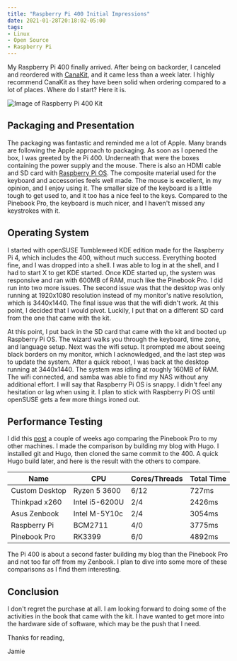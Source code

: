 ```yaml
---
title: "Raspberry Pi 400 Initial Impressions"
date: 2021-01-28T20:18:02-05:00
tags:
- Linux
- Open Source
- Raspberry Pi
---
```


My Raspberry Pi 400 finally arrived. After being on backorder, I canceled and reordered with [CanaKit](https://www.canakit.com/), and it came less than a week later. I highly recommend CanaKit as they have been solid when ordering compared to a lot of places. Where do I start? Here it is.

![Image of Raspberry Pi 400 Kit](/images/other-posts/pi400.jpg)

## Packaging and Presentation

The packaging was fantastic and reminded me a lot of Apple. Many brands are following the Apple approach to packaging. As soon as I opened the box, I was greeted by the Pi 400. Underneath that were the boxes containing the power supply and the mouse. There is also an HDMI cable and SD card with [Raspberry Pi OS](https://www.raspberrypi.org/software/). The composite material used for the keyboard and accessories feels well made. The mouse is excellent, in my opinion, and I enjoy using it. The smaller size of the keyboard is a little tough to get used to, and it too has a nice feel to the keys. Compared to the Pinebook Pro, the keyboard is much nicer, and I haven't missed any keystrokes with it.

## Operating System

I started with openSUSE Tumbleweed KDE edition made for the Raspberry Pi 4, which includes the 400, without much success. Everything booted fine, and I was dropped into a shell. I was able to log in at the shell, and I had to start X to get KDE started. Once KDE started up, the system was responsive and ran with 600MB of RAM, much like the Pinebook Pro. I did run into two more issues. The second issue was that the desktop was only running at 1920x1080 resolution instead of my monitor's native resolution, which is 3440x1440. The final issue was that the wifi didn't work. At this point, I decided that I would pivot. Luckily, I put that on a different SD card from the one that came with the kit.

At this point, I put back in the SD card that came with the kit and booted up Raspberry Pi OS. The wizard walks you through the keyboard, time zone, and language setup. Next was the wifi setup. It prompted me about seeing black borders on my monitor, which I acknowledged, and the last step was to update the system. After a quick reboot, I was back at the desktop running at 3440x1440. The system was idling at roughly 160MB of RAM. The wifi connected, and samba was able to find my NAS without any additional effort. I will say that Raspberry Pi OS is snappy. I didn't feel any hesitation or lag when using it. I plan to stick with Raspberry Pi OS until openSUSE gets a few more things ironed out.

## Performance Testing

I did this [post](https://www.phillipsj.net/posts/pinebook-pro-hugo-performance-compared/) a couple of weeks ago comparing the Pinebook Pro to my other machines. I made the comparison by building my blog with Hugo. I installed git and Hugo, then cloned the same commit to the 400. A quick Hugo build later, and here is the result with the others to compare.

Name           | CPU            | Cores/Threads | Total Time |
---------------|----------------|---------------|------------|
Custom Desktop | Ryzen 5 3600   | 6/12          | 727ms      |
Thinkpad x260  | Intel i5-6200U | 2/4           | 2426ms     |
Asus Zenbook   | Intel M-5Y10c  | 2/4           | 3054ms     |
Raspberry Pi   | BCM2711        | 4/0           | 3775ms     |
Pinebook Pro   | RK3399         | 6/0           | 4892ms     |

The Pi 400 is about a second faster building my blog than the Pinebook Pro and not too far off from my Zenbook. I plan to dive into some more of these comparisons as I find them interesting.

## Conclusion

I don't regret the purchase at all. I am looking forward to doing some of the activities in the book that came with the kit. I have wanted to get more into the hardware side of software, which may be the push that I need.

Thanks for reading,

Jamie
